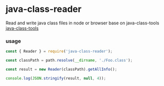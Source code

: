 # java-class-reader
Read and write java class files in node or browser base on java-class-tools
[java-class-tools](https://github.com/leonardosnt/java-class-tools)


### usage
```js
const { Reader } = require('java-class-reader');

const classPath = path.resolve(__dirname, './Foo.class');

const result = new Reader(classPath).getAllInfo();

console.log(JSON.stringify(result, null, 4));
```

